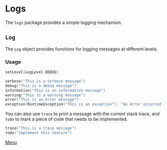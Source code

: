 # Logs

The `logs` package provides a simple logging mechanism.

## `Log`

The `Log` object provides functions for logging messages at different levels.

### Usage

```kotlin
setLevel(LogLevel.DEBUG)

verbose("This is a verbose message")
debug("This is a debug message")
information("This is an information message")
warning("This is a warning message")
error("This is an error message")
exception(RuntimeException("This is an exception"), "An error occurred")
```

You can also use `trace` to print a message with the current stack trace, and `todo` to mark a piece of code that needs to be implemented.

```kotlin
trace("This is a trace message")
todo("Implement this feature")
```

[Menu](Menu.md)
